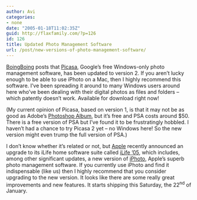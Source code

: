 ```yaml
---
author: Avi
categories:
- none
date: "2005-01-18T11:02:35Z"
guid: http://flaxfamily.com/?p=126
id: 126
title: Updated Photo Management Software
url: /post/new-versions-of-photo-management-software/
---
```

[BoingBoing](http://www.boingboing.net/2005/01/17/google_launches_pica.html) posts that [Picasa](http://www.picasa.com/index.php), Google&#8217;s free Windows-only photo management software, has been updated to version 2. If you aren&#8217;t lucky enough to be able to use iPhoto on a Mac, then I highly recommend this software. I&#8217;ve been spreading it around to many Windows users around here who&#8217;ve been dealing with their digital photos as files and folders &#8211; which patently doesn&#8217;t work. Available for download right now!

(My current opinion of Picasa, based on version 1, is that it may not be as good as Adobe&#8217;s [Photoshop Album](http://www.adobe.com/products/photoshopalbum/main.html), but it&#8217;s free and PSA costs around $50. There is a free version of PSA but I&#8217;ve found it to be frustratingly hobbled. I haven&#8217;t had a chance to try Picasa 2 yet &#8211; no Windows here! So the new version might even trump the full version of PSA.)

I don&#8217;t know whether it&#8217;s related or not, but [Apple](http://apple.com/) recently announced an upgrade to its iLife home software suite called [iLife &#8217;05](http://apple.com/ilife/), which includes, among other significant updates, a new version of [iPhoto](http://apple.com/ilife/iphoto/), Apple&#8217;s superb photo management software. If you currently use iPhoto and find it indispensable (like us) then I highly recommend that you consider upgrading to the new version. It looks like there are some really great improvements and new features. It starts shipping this Saturday, the 22<sup>nd</sup> of January.